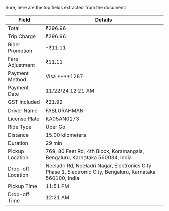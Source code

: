 Sure, here are the top fields extracted from the document:

| Field              | Details                                                                                                                                                      |
|--------------------|--------------------------------------------------------------------------------------------------------------------------------------------------------------|
| Total              | ₹296.96                                                                                                                                                      |
| Trip Charge        | ₹296.96                                                                                                                                                      |
| Rider Promotion    | -₹11.11                                                                                                                                                      |
| Fare Adjustment    | ₹11.11                                                                                                                                                       |
| Payment Method     | Visa ****1287                                                                                                                                                |
| Payment Date       | 11/22/24 12:21 AM                                                                                                                                            |
| GST Included       | ₹21.92                                                                                                                                                       |
| Driver Name        | FASLURAHMAN                                                                                                                                                  |
| License Plate      | KA05AN0173                                                                                                                                                   |
| Ride Type          | Uber Go                                                                                                                                                      |
| Distance           | 15.00 kilometers                                                                                                                                             |
| Duration           | 29 min                                                                                                                                                       |
| Pickup Location    | 769, 80 Feet Rd, 4th Block, Koramangala, Bengaluru, Karnataka 560034, India                                                                                  |
| Drop-off Location  | Neeladri Rd, Neeladri Nagar, Electronics City Phase 1, Electronic City, Bengaluru, Karnataka 560100, India                                                  |
| Pickup Time        | 11:51 PM                                                                                                                                                     |
| Drop-off Time      | 12:21 AM                                                                                                                                                     |